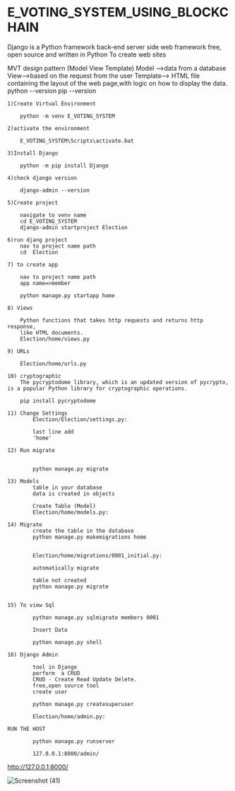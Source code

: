 # E_VOTING_SYSTEM_USING_BLOCKCHAIN

Django is a Python framework 
back-end server side web framework
free, open source and written in Python
To create web sites 

MVT design pattern (Model View Template)
Model -->data from a database
View-->based on the request from the user
Template--> HTML file containing the layout of the web page,with logic on how to display the data.
 	python --version
	pip --version

	1)Create Virtual Environment

		python -m venv E_VOTING_SYSTEM

	2)activate the environment

		E_VOTING_SYSTEM\Scripts\activate.bat

	3)Install Django

		python -m pip install Django

	4)check django version

		django-admin --version

	5)Create project

		navigate to venv name 
		cd E_VOTING_SYSTEM
		django-admin startproject Election

	6)run djang project
		nav to project name path
		cd  Election

	7) to create app

		nav to project name path
		app name=>member

		python manage.py startapp home

	8) Views

		Python functions that takes http requests and returns http response,
		like HTML documents.
		Election/home/views.py

	9) URLs
		
		Election/home/urls.py

	10) cryptographic
		The pycryptodome library, which is an updated version of pycrypto, is a popular Python library for cryptographic operations. 

		pip install pycryptodome

	11) Change Settings
			Election/Election/settings.py:

			last line add
			'home'

	12) Run migrate


			python manage.py migrate

	13) Models
			table in your database
			data is created in objects

			Create Table (Model)
			Election/home/models.py:

	14) Migrate
 			create the table in the database
			python manage.py makemigrations home


			Election/home/migrations/0001_initial.py:

			automatically migrate

			table not created 
			python manage.py migrate


	15) To view Sql

			python manage.py sqlmigrate members 0001

			Insert Data

			python manage.py shell

	16) Django Admin

			tool in Django
			perform  a CRUD 
			CRUD - Create Read Update Delete.
			free,open source tool
			create user

			python manage.py createsuperuser

			Election/home/admin.py:
	
	RUN THE HOST

			python manage.py runserver

			127.0.0.1:8000/admin/
http://127.0.0.1:8000/

![Screenshot (41)](https://github.com/tamaraiselva/E_VOTING_SYSTEM_USING_BLOCKCHAIN/assets/113119433/25cac1f0-d577-4f7c-a215-65b43d5de9cc)
